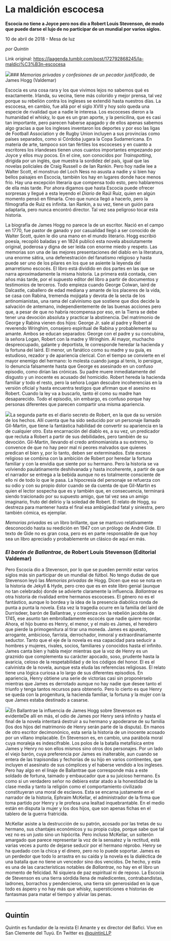 # La maldición escocesa

**Escocia no tiene a Joyce pero nos dio a Robert Louis Stevenson, de modo que puede darse el lujo de no participar de un mundial por varios siglos.**

10 de abril de 2018 - Mesa de luz

_por Quintín_

Link original: https://laagenda.tumblr.com/post/172792868245/la-maldici%C3%B3n-escocesa

![](https://64.media.tumblr.com/30dfa8f2ff479a41a16c7820fb70d4e4/tumblr_inline_pe6a17AVX51t6q87u_500.jpg)### *Memorias privadas y confesiones de un pecador justificado*, de James Hogg (Valdemar)

Escocia es una cosa rara y los que vivimos lejos no sabemos qué es exactamente. Irlanda, su vecina, tiene más colorido y mejor prensa, tal vez porque su rebelión contra los ingleses se extendió hasta nuestros días. La escocesa, en cambio, fue allá por el siglo XVIII y hoy solo queda una especie de rivalidad que a nadie le interesa. Los escoceses dieron a la humanidad el whisky, lo que es un gran aporte, y la penicilina, que es casi tan importante, pero parecen haberse apagado y de ellos apenas sabemos algo gracias a que los ingleses inventaron los deportes y por eso las ligas de Football Association y de Rugby Union incluyen a sus provincias como países separados, como si Córdoba jugara la Copa Sudamericana. En materia de arte, tampoco son tan fértiles los escoceses y en cuanto a escritores los irlandeses tienen unos cuantos importantes empezando por Joyce y ellos muy pocos. En el cine, son conocidos por *Trainspotting*, dirigida por un inglés, que muestra la sordidez del país, igual que las novelas policiales de Craig Russell o de Ian Rankin. Pero hoy nadie lee a Walter Scott, el monstruo del Loch Ness no asusta a nadie y si bien hay bellos paisajes en Escocia, también los hay en lugares donde hace menos frío. Hay una excepción literaria que compensa todo esto, pero hablaremos de ella más tarde. Por ahora digamos que hasta Escocia puede ofrecer sorpresas y llegué a esta leyendo el *Diario* de Raúl Ruiz, quien en algún momento pensó en filmarla. Creo que nunca llegó a hacerlo, pero la filmografía de Ruiz es infinita. Ian Rankin, a su vez, tiene un guión para adaptarla, pero nunca encontró director. Tal vez sea peligroso tocar esta historia. 


La biografía de James Hogg no parece la de un escritor. Nació en el campo en 1770, fue pastor de ganado y por casualidad llegó a ser conocido de Walter Scott, quien le dio una mano en el mundo literario. Hogg escribió poesía, recopiló baladas y en 1824 publicó esta novela absolutamente original, poderosa y digna de ser leída con enorme miedo y respeto. Las memorias son una de las mejores presentaciones del diablo en la literatura, una enorme sátira, una defenestración del fanatismo religioso y hasta puede ser uno de los pilares en los que se asiente la leyenda del amarretismo escocés. El libro está dividido en dos partes en las que se narra aproximadamente la misma historia. La primera está contada, cien años más tarde, por el supuesto editor del libro a partir de documentos y testimonios de terceros. Todo empieza cuando George Colwan, laird de Dalcastle, caballero de edad mediana y amante de los placeres de la vida, se casa con Rabina, tremenda mojigata y devota de la secta de los antinomianistas, una rama del calvinismo que sostiene que dios decide la salvación de antemano, independientemente de las buenas acciones pero que, a pesar de que no habría recompensa por eso, en la Tierra se debe tener una devoción absoluta y practicar la abstinencia. Del matrimonio de George y Rabina vienen dos hijos: George Jr. sale al padre y Robert al reverendo Wringhim, consejero espiritual de Rabina y probablemente su amante. Ambos se educan separados: George con el padre y su concubina, la señora Logan, Robert con la madre y Wringhim. Al mayor, muchacho despreocupado, galante y deportista, le corresponde heredar la hacienda y la fortuna del laird. El menor, un fanático como su madre y su guía, es estudioso, rezador y de apariencia clerical. Con el tiempo se convierte en el mayor enemigo del hermano: lo molesta cuando juega al tenis, lo persigue, lo denuncia falsamente hasta que George es asesinado en un confuso episodio, como dirían las crónicas. Su padre muere inmediatamente del disgusto y un inocente es acusado del homicidio. Robert hereda la hacienda familiar y todo el resto, pero la señora Logan descubre incoherencias en la versión oficial y hasta encuentra testigos que afirman que el asesino es Robert. Cuando la ley va a buscarlo, tanto él como su madre han desaparecido. Todo el episodio, sin embargo, es confuso porque hay personas diferentes que parecen compartir una misma apariencia. 


![](https://64.media.tumblr.com/15155051135341d9ebd47dc9dadf1c03/tumblr_inline_pe6a17Xtxk1t6q87u_250.jpg)La segunda parte es el diario secreto de Robert, en la que da su versión de los hechos. Allí cuenta que ha sido seducido por un personaje llamado Gil-Martin, que tiene la fantástica habilidad de convertir su apariencia en la de cualquier otro. Esta encarnación del diablo es, a su vez, un predicador que recluta a Robert a partir de sus debilidades, pero también de su devoción. Gil-Martin, llevando el credo antinomianista a su extremo, lo convence de que no hay peor mal ni peores malvados que quienes predican el bien y, por lo tanto, deben ser exterminados. Este exceso religioso se combina con la ambición de Robert por heredar la fortuna familiar y con la envidia que siente por su hermano. Pero la historia se va volviendo paulatinamente deshilvanada y hasta incoherente, a partir de que el narrador se entrega a la bebida aunque no es totalmente consciente de ello ni de todo lo que le pasa. La hipocresía del personaje se refuerza con su odio y con su propio dolor cuando se da cuenta de que Gil-Martin es quien el lector sospecha que es y también que, en consecuencia, terminará siendo traicionado por su supuesto amigo, que tal vez sea un amigo imaginario, fruto del delirio y la soledad de Robert. El relato de Hogg, su destreza para mantener hasta el final esa ambigüedad fatal y siniestra, pero también cómica, es ejemplar. 


*Memorias privadas* es un libro brillante, que se mantuvo relativamente desconocido hasta su reedición en 1947 con un prólogo de André Gide. El texto de Gide no es gran cosa, pero es en parte responsable de que hoy sea un libro apreciado y probablemente un clásico de aquí en más. 


### *El barón de Ballantrae*, de Robert Louis Stevenson (Editorial Valdemar)

Pero Escocia dio a Stevenson, por lo que se pueden permitir estar varios siglos más sin participar de un mundial de fútbol. No tengo dudas de que Stevenson leyó las *Memorias privadas* de Hogg. Dicen que eso se nota en la historia de Jekyll & Hyde, pero creo que es en este libro genial (aunque no tan celebrado) donde se advierte claramente la influencia. *Ballantrae* es otra historia de rivalidad entre hermanos escoceses. El género no es el fantástico, aunque lo bordea y la idea de la presencia diabólica ronda de punta a punta la novela. Esta vez la tragedia ocurre en la familia del laird de Durrisdeer, barón de Ballantrae, y comienza con la rebelión jacobita de 1745, ese asunto tan embrolladamente escocés que nadie quiere recordar. Ahora, el hijo bueno es Henry, el menor, y el malo es James, el heredero que pierde la primogenitura al tirar una moneda. James es apuesto, arrogante, ambicioso, farrista, derrochador, inmoral y extraordinariamente seductor. Tanto que el eje de la novela es esa capacidad para seducir a hombres y mujeres, rivales, socios, familiares y conocidos hasta el infinito. James canta bien y habla mejor mientras que la voz de Henry es un graznido que complementa su carácter apocado, soso, prudente hasta la avaricia, celoso de la respetabilidad y de los códigos del honor. El es el calvinista de la novela, aunque esta eluda las referencias religiosas. El relato tiene una lógica curiosa a lo largo de sus diferentes episodios. En apariencia, Henry obtiene una serie de victorias casi sin proponérselo mientras que James es derrotado aunque no hay nadie que desee tanto el triunfo y tenga tantos recursos para obtenerlo. Pero lo cierto es que Henry se queda con la progenitura, la hacienda familiar, la fortuna y la mujer con la que James estaba destinado a casarse. 


![](https://64.media.tumblr.com/30dfa8f2ff479a41a16c7820fb70d4e4/tumblr_inline_pe6a17AVX51t6q87u_500.jpg)En Ballantrae la influencia de James Hogg sobre Stevenson es evidenteDe allí en más, el odio de James por Henry será infinito y hasta el final de la novela intentará destruir a su hermano y apoderarse de su familia (los dos hijos del matrimonio de Henry serán parte de la disputa). En manos de otro escritor decimonónico, esta sería la historia de un inocente acosado por un villano implacable. En Stevenson es, en cambio, una parábola moral cuya moraleja es indescifrable. Los polos de la batalla metafísica entre James y Henry no son ellos mismos sino otros dos personajes. Por un lado el viejo barón, cuya preferencia por James es inalterable, aun cuando se entera de las trapisondas y fechorías de su hijo en varios continentes, que incluyen el asesinato de sus cómplices y el haberse vendido a los ingleses. Pero hay algo en el linaje de Ballantrae que corresponde más a este soldado de fortuna, taimado y embaucador que a su juicioso hermano. Es como si un verdadero señor no debiera estar atado a la honestidad de la clase media y tanto la religión como el comportamiento civilizado constituyeran una moral de esclavos. Esta se encarna justamente en el narrador de la historia, Ephraim McKellar, el administrador de la firma que toma partido por Henry y le profesa una lealtad inquebrantable. En el medio están en disputa la mujer y los dos hijos, que son apenas fichas en el tablero de la guerra fratricida.


McKellar asiste a la destrucción de su patrón, acosado por las tretas de su hermano, sus chantajes económicos y su propia culpa, porque sabe que tal vez no es un justo sino un hipócrita. Pero incluso McKellar, un solterón amargado que parece representar la voz de la sensatez y la rectitud, está varias veces a punto de dejarse seducir por el hermano réprobo. Henry se ha quedado con la chica y el dinero, pero no lo puede soportar. James es un perdedor que todo lo arrastra en su caída y la novela es la dialéctica de una batalla que no tiene un vencedor sino dos vencidos. De hecho, y esta es una de las características notables de *Ballantrae*, no hay en el libro un momento de felicidad. Ni siquiera de paz espiritual ni de reposo. La Escocia de Stevenson es una tierra sórdida llena de maledicentes, contrabandistas, ladrones, borrachos y pendencieros, una tierra sin generosidad en la que todo es áspero y no hay más que whisky, supersticiones e historias de fantasmas para matar el tiempo y aliviar las penas. 


  




---

 Quintín
--------

 Quintín es fundador de la revista El Amante y ex director del Bafici. Vive en San Clemente del Tuyú. En Twitter es [@quintinLLP](https://twitter.com/quintinLLP) 

